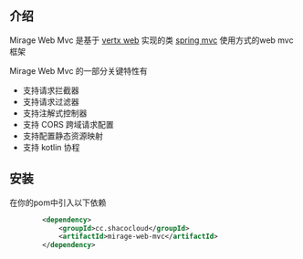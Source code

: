 ## 介绍

Mirage Web Mvc 是基于 [vertx web](https://vertx-china.oschina.io/docs/vertx-web/java/) 实现的类 [spring mvc](https://docs.spring.io/spring-framework/docs/current/reference/html/web.html#spring-web) 使用方式的web mvc 框架

Mirage Web Mvc 的一部分关键特性有

* 支持请求拦截器
* 支持请求过滤器
* 支持注解式控制器
* 支持 CORS 跨域请求配置
* 支持配置静态资源映射
* 支持 kotlin 协程

## 安装

在你的pom中引入以下依赖

```xml
        <dependency>
            <groupId>cc.shacocloud</groupId>
            <artifactId>mirage-web-mvc</artifactId>
        </dependency>
```

